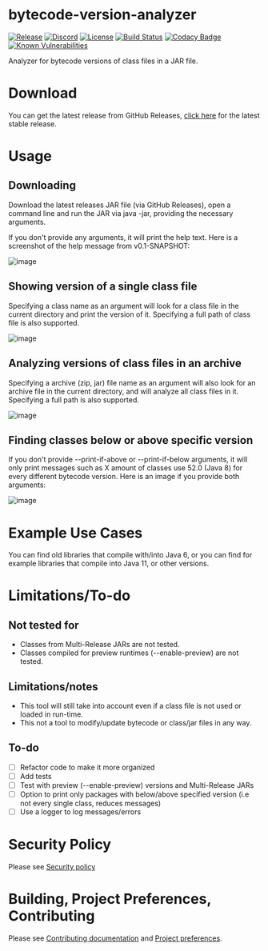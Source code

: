 # bytecode-version-analyzer
[![Release](https://img.shields.io/github/release/LifeMC/bytecode-version-analyzer.svg)](https://github.com/LifeMC/bytecode-version-analyzer/releases)
[![Discord](https://img.shields.io/discord/231814350619410433.svg?label=discord)](https://discord.gg/tmupwqn)
[![License](https://img.shields.io/badge/license-gpl%203.0-brightgreen.svg)](https://opensource.org/licenses/GPL-3.0)
[![Build Status](https://github.com/LifeMC/bytecode-version-analyzer/workflows/Java%20CI/badge.svg)](https://github.com/LifeMC/bytecode-version-analyzer/actions)
[![Codacy Badge](https://api.codacy.com/project/badge/Grade/42c5db206def479d8b31f8430203034f)](https://app.codacy.com/app/LifeMC/bytecode-version-analyzer?utm_source=github.com&utm_medium=referral&utm_content=LifeMC/bytecode-version-analyzer&utm_campaign=Badge_Grade_Dashboard)
[![Known Vulnerabilities](https://snyk.io//test/github/LifeMC/bytecode-version-analyzer/badge.svg?targetFile=pom.xml)](https://snyk.io//test/github/LifeMC/bytecode-version-analyzer?targetFile=pom.xml)

Analyzer for bytecode versions of class files in a JAR file.

# Download

You can get the latest release from GitHub Releases, [click here](https://github.com/LifeMC/bytecode-version-analyzer/releases/latest/) for the latest stable release.

# Usage

## Downloading
Download the latest releases JAR file (via GitHub Releases), open a command line and run the JAR via java -jar, providing the necessary arguments.

If you don't provide any arguments, it will print the help text. Here is a screenshot of the help message from v0.1-SNAPSHOT:

![image](https://user-images.githubusercontent.com/24778409/107349625-7d71f580-6ad9-11eb-8856-1a87809e2d62.png)

## Showing version of a single class file
Specifying a class name as an argument will look for a class file in the current directory and print the version of it. Specifying a full path of class file is also supported.

![image](https://user-images.githubusercontent.com/24778409/107349723-9bd7f100-6ad9-11eb-811a-3f826094700b.png)

## Analyzing versions of class files in an archive
Specifying a archive (zip, jar) file name as an argument will also look for an archive file in the current directory, and will analyze all class files in it. Specifying a full path is also supported.

![image](https://user-images.githubusercontent.com/24778409/107349858-c6c24500-6ad9-11eb-9cdb-5b8df740c41f.png)

## Finding classes below or above specific version
If you don't provide --print-if-above or --print-if-below arguments, it will only print messages such as X amount of classes use 52.0 (Java 8) for every different bytecode version. Here is an image if you provide both arguments:

![image](https://user-images.githubusercontent.com/24778409/107349967-e78a9a80-6ad9-11eb-8577-602ec6ceba4c.png)

# Example Use Cases

You can find old libraries that compile with/into Java 6, or you can find for example libraries that compile into Java 11, or other versions.

# Limitations/To-do

## Not tested for

- Classes from Multi-Release JARs are not tested.
- Classes compiled for preview runtimes (--enable-preview) are not tested.

## Limitations/notes

- This tool will still take into account even if a class file is not used or loaded in run-time.
- This not a tool to modify/update bytecode or class/jar files in any way.

## To-do

- [ ] Refactor code to make it more organized
- [ ] Add tests
- [ ] Test with preview (--enable-preview) versions and Multi-Release JARs
- [ ] Option to print only packages with below/above specified version (i.e not every single class, reduces messages)
- [ ] Use a logger to log messages/errors

# Security Policy

Please see [Security policy](https://github.com/LifeMC/bytecode-version-analyzer/blob/main/.github/SECURITY.md)

# Building, Project Preferences, Contributing

Please see [Contributing documentation](https://github.com/LifeMC/bytecode-version-analyzer/blob/main/.github/CONTRIBUTING.md) and [Project preferences](https://github.com/LifeMC/bytecode-version-analyzer/blob/main/.github/PROJECT_PREFERENCES.md).
